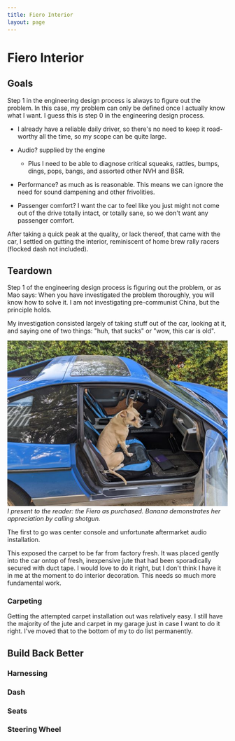```yaml
---
title: Fiero Interior
layout: page
---
```

# Fiero Interior

## Goals

Step 1 in the engineering design process is always to figure out the problem. In this case, my problem can only be defined once I actually know what I want. I guess this is step 0 in the engineering design process.

* I already have a reliable daily driver, so there's no need to keep it road-worthy all the time, so my scope can be quite large.

* Audio? supplied by the engine

  * Plus I need to be able to diagnose critical squeaks, rattles, bumps, dings, pops, bangs, and assorted other NVH and BSR.

* Performance? as much as is reasonable. This means we can ignore the need for sound dampening and other frivolities.

* Passenger comfort? I want the car to feel like you just might not come out of the drive totally intact, or totally sane, so we don't want any passenger comfort.

After taking a quick peak at the quality, or lack thereof, that came with the car, I settled on  gutting the interior, reminiscent of home brew rally racers (flocked dash not included).

## Teardown

Step 1 of the engineering design process is figuring out the problem, or as Mao says: When you have investigated the problem thoroughly, you will know how to solve it. I am not investigating pre-communist China, but the principle holds. 

My investigation consisted largely of taking stuff out of the car, looking at it, and saying one of two things: "huh, that sucks" or "wow, this car is old".

![A picture of the Fiero from the left, with the passenger door open, and my dog sitting in the passenger seat](/docs/assets/fiero_interior_banana.jpg)
*I present to the reader: the Fiero as purchased. Banana demonstrates her appreciation by calling shotgun.* 

The first to go was center console and unfortunate aftermarket audio installation.

This exposed the carpet to be far from factory fresh. It was placed gently into the car ontop of fresh, inexpensive jute that had been sporadically secured with duct tape. I would love to do it right, but I don't think I have it in me at the moment to do interior decoration. This needs so much more fundamental work.

### Carpeting

Getting the attempted carpet installation out was relatively easy. I still have the majority of the jute and carpet in my garage just in case I want to do it right. I've moved that to the bottom of my to do list permanently. 

## Build Back Better

### Harnessing

### Dash

### Seats

### Steering Wheel